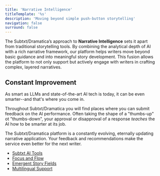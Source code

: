 ```yaml
---
title: 'Narrative Intelligence'
titleTemplate: '%s'
description: 'Moving beyond simple push-button storytelling'
navigation: false
surround: false
---
```


The Subtxt/Dramatica’s approach to **Narrative Intelligence** sets it apart from traditional storytelling tools. By combining the analytical depth of AI with a rich narrative framework, our platform helps writers move beyond basic guidance and into meaningful story development. This fusion allows the platform to not only support but actively engage with writers in crafting complex, layered narratives.

## Constant Improvement

As smart as LLMs and state-of-the-art AI tech is today, it can be even smarter--and that's where you come in.

Throughout Subtxt/Dramatica you will find places where you can submit feedback on the AI performance. Often taking the shape of a "thumbs-up" ot "thumbs-down", your approval or disapproval of a response _teaches_ the AI how to be smarter at its job.

The Subtxt/Dramatica platform is a constantly evolving, eternally updating narrative application. Your feedback and recommendations make the service even better for the next writer.

- [Subtxt AI Tools](/narrative-intelligence/subtxt-ai-tools)
- [Focus and Flow](/narrative-intelligence/focus-and-flow)
- [Emergent Story Fields](/narrative-intelligence/emergent-story-fields)
- [Multilingual Support](/narrative-intelligence/multilingual-support)